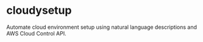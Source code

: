 # cloudysetup
 Automate cloud environment setup using natural language descriptions and AWS Cloud Control API.
